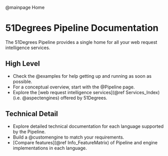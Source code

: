 @mainpage Home

# 51Degrees Pipeline Documentation

The 51Degrees Pipeline provides a single home for all your web request intelligence services.

## High Level

* Check the @examples for help getting up and running as soon as possible.
* For a conceptual overview, start with the @Pipeline page. 
* Explore the [web request intelligence services](@ref Services_Index) (i.e. @aspectengines) offered by 51Degrees.

## Technical Detail

* Explore detailed technical documentation for each language supported by the Pipeline.
* Build a @customengine to match your requirements.
* [Compare features](@ref Info_FeatureMatrix) of Pipeline and engine implementations in each language.

